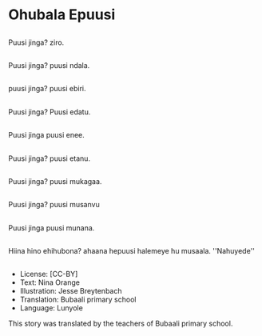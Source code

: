 # Ohubala Epuusi

##
Puusi jinga?
ziro.


##
Puusi jinga?
puusi ndala.


##
puusi jinga?
puusi ebiri.


##
Puusi jinga?
Puusi edatu.


##
Puusi jinga
puusi enee.


##
Puusi jinga?
puusi etanu.


##
Puusi jinga?
puusi mukagaa.


##
Puusi jinga?
puusi musanvu


##
Puusi jinga
puusi munana.


##
Hiina hino ehihubona?
ahaana hepuusi
halemeye hu musaala.
''Nahuyede''


##

##
* License: [CC-BY]
* Text: Nina Orange
* Illustration: Jesse Breytenbach
* Translation: Bubaali primary school
* Language: Lunyole

This story was translated by the
teachers of Bubaali primary school.

